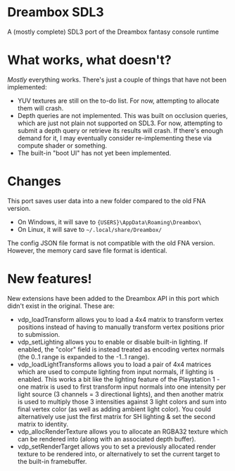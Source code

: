 # Dreambox SDL3
A (mostly complete) SDL3 port of the Dreambox fantasy console runtime

# What works, what doesn't?
*Mostly* everything works. There's just a couple of things that have not been implemented:

- YUV textures are still on the to-do list. For now, attempting to allocate them will crash.
- Depth queries are not implemented. This was built on occlusion queries, which are just not plain not supported on SDL3. For now, attempting to submit a depth query or retrieve its results will crash. If there's enough demand for it, I may eventually consider re-implementing these via compute shader or something.
- The built-in "boot UI" has not yet been implemented.

# Changes
This port saves user data into a new folder compared to the old FNA version.

- On Windows, it will save to `{USERS}\AppData\Roaming\Dreambox\`
- On Linux, it will save to `~/.local/share/Dreambox/`

The config JSON file format is not compatible with the old FNA version. However, the memory card save file format is identical.

# New features!
New extensions have been added to the Dreambox API in this port which didn't exist in the original. These are:

- vdp_loadTransform allows you to load a 4x4 matrix to transform vertex positions instead of having to manually transform vertex positions prior to submission.
- vdp_setLighting allows you to enable or disable built-in lighting. If enabled, the "color" field is instead treated as encoding vertex normals (the 0..1 range is expanded to the -1..1 range).
- vdp_loadLightTransforms allows you to load a pair of 4x4 matrices which are used to compute lighting from input normals, if lighting is enabled. This works a bit like the lighting feature of the Playstation 1 - one matrix is used to first transform input normals into one intensity per light source (3 channels = 3 directional lights), and then another matrix is used to multiply those 3 intensities against 3 light colors and sum into final vertex color (as well as adding ambient light color). You could alternatively use just the first matrix for SH lighting & set the second matrix to identity.
- vdp_allocRenderTexture allows you to allocate an RGBA32 texture which can be rendered into (along with an associated depth buffer).
- vdp_setRenderTarget allows you to set a previously allocated render texture to be rendered into, or alternatively to set the current target to the built-in framebuffer.
